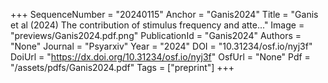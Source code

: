 +++
SequenceNumber = "20240115"
Anchor = "Ganis2024"
Title = "Ganis et al (2024) The contribution of stimulus frequency and atte..."
Image = "previews/Ganis2024.pdf.png"
PublicationId = "Ganis2024"
Authors = "None"
Journal = "Psyarxiv"
Year = "2024"
DOI = "10.31234/osf.io/nyj3f"
DoiUrl = "https://dx.doi.org/10.31234/osf.io/nyj3f"
OsfUrl = "None"
Pdf = "/assets/pdfs/Ganis2024.pdf"
Tags = ["preprint"]
+++